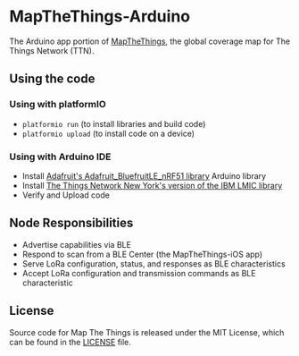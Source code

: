 # MapTheThings-Arduino

The Arduino app portion of [MapTheThings](http://map.thethings.nyc), the
global coverage map for The Things Network (TTN).

## Using the code

### Using with platformIO
- ```platformio run``` (to install libraries and build code)
- ```platformio upload``` (to install code on a device)

### Using with Arduino IDE
- Install [Adafruit's Adafruit_BluefruitLE_nRF51 library](https://github.com/adafruit/Adafruit_BluefruitLE_nRF51) Arduino library
- Install [The Things Network New York's version of the IBM LMIC library](https://github.com/things-nyc/arduino-lmic)
- Verify and Upload code

## Node Responsibilities
- Advertise capabilities via BLE
- Respond to scan from a BLE Center (the MapTheThings-iOS app)
- Serve LoRa configuration, status, and responses as BLE characteristics
- Accept LoRa configuration and transmission commands as BLE characteristic

## License
Source code for Map The Things is released under the MIT License,
which can be found in the [LICENSE](LICENSE) file.
